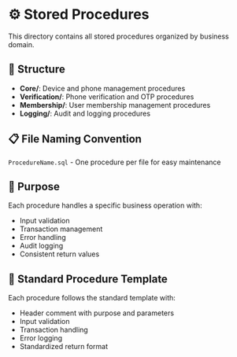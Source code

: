 # ⚙️ Stored Procedures

This directory contains all stored procedures organized by business domain.

## 📁 Structure

- **Core/**: Device and phone management procedures
- **Verification/**: Phone verification and OTP procedures
- **Membership/**: User membership management procedures
- **Logging/**: Audit and logging procedures

## 📋 File Naming Convention

`ProcedureName.sql` - One procedure per file for easy maintenance

## 🎯 Purpose

Each procedure handles a specific business operation with:
- Input validation
- Transaction management
- Error handling
- Audit logging
- Consistent return values

## 🔧 Standard Procedure Template

Each procedure follows the standard template with:
- Header comment with purpose and parameters
- Input validation
- Transaction handling
- Error logging
- Standardized return format